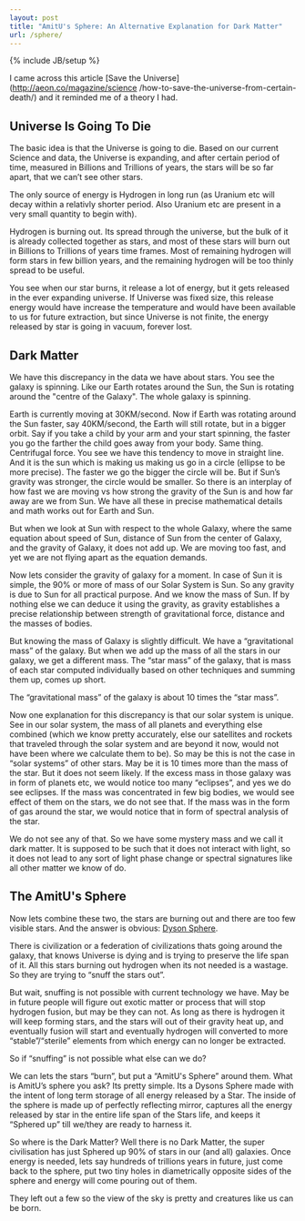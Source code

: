 ```yaml
---
layout: post
title: "AmitU's Sphere: An Alternative Explanation for Dark Matter"
url: /sphere/
---
```

{% include JB/setup %}

I came across this article [Save the Universe](http://aeon.co/magazine/science
/how-to-save-the-universe-from-certain-death/) and it reminded me of a theory I
had.



## Universe Is Going To Die

The basic idea is that the Universe is going to die. Based on our current
Science and data, the Universe is expanding, and after certain period of time,
measured in Billions and Trillions of years, the stars will be so far apart,
that we can’t see other stars.

The only source of energy is Hydrogen in long run (as Uranium etc will decay
within a relativly shorter period. Also Uranium etc are present in a very small
quantity to begin with).

Hydrogen is burning out. Its spread through the universe, but the bulk of it is
already collected together as stars, and most of these stars will burn out in
Billions to Trillions of years time frames. Most of remaining hydrogen will form
stars in few billion years, and the remaining hydrogen will be too thinly spread
to be useful.

You see when our star burns, it release a lot of energy, but it gets released in
the ever expanding universe. If Universe was fixed size, this release energy
would have increase the temperature and would have been available to us for
future extraction, but since Universe is not finite, the energy released by star
is going in vacuum, forever lost.



## Dark Matter

We have this discrepancy in the data we have about stars. You see the galaxy is
spinning. Like our Earth rotates around the Sun, the Sun is rotating around the
"centre of the Galaxy". The whole galaxy is spinning.

Earth is currently moving at 30KM/second. Now if Earth was rotating around the
Sun faster, say 40KM/second, the Earth will still rotate, but in a bigger orbit.
Say if you take a child by your arm and your start spinning, the faster you go
the farther the child goes away from your body. Same thing. Centrifugal force.
You see we have this tendency to move in straight line. And it is the sun which
is making us making us go in a circle (ellipse to be more precise). The faster
we go the bigger the circle will be. But if Sun’s gravity was stronger, the
circle would be smaller. So there is an interplay of how fast we are moving vs
how strong the gravity of the Sun is and how far away are we from Sun. We have
all these in precise mathematical details and math works out for Earth and Sun.

But when we look at Sun with respect to the whole Galaxy, where the same
equation about speed of Sun, distance of Sun from the center of Galaxy, and the
gravity of Galaxy, it does not add up. We are moving too fast, and yet we are
not flying apart as the equation demands.

Now lets consider the gravity of galaxy for a moment. In case of Sun it is
simple, the 90% or more of mass of our Solar System is Sun. So any gravity is
due to Sun for all practical purpose. And we know the mass of Sun. If by nothing
else we can deduce it using the gravity, as gravity establishes a precise
relationship between strength of gravitational force, distance and the masses of
bodies.

But knowing the mass of Galaxy is slightly difficult. We have a “gravitational
mass” of the galaxy. But when we add up the mass of all the stars in our galaxy,
we get a different mass. The “star mass” of the galaxy, that is mass of each
star computed individually based on other techniques and summing them up, comes
up short.

The “gravitational mass” of the galaxy is about 10 times the “star mass”.

Now one explanation for this discrepancy is that our solar system is unique. See
in our solar system, the mass of all planets and everything else combined (which
we know pretty accurately, else our satellites and rockets that traveled
through the solar system and are beyond it now, would not have been where we
calculate them to be). So may be this is not the case in “solar systems” of
other stars. May be it is 10 times more than the mass of the star. But it does
not seem likely. If the excess mass in those galaxy was in form of planets etc,
we would notice too many “eclipses”, and yes we do see eclipses. If the mass was
concentrated in few big bodies, we would see effect of them on the stars, we do
not see that. If the mass was in the form of gas around the star, we would
notice that in form of spectral analysis of the star.

We do not see any of that. So we have some mystery mass and we call it dark
matter. It is supposed to be such that it does not interact with light, so it
does not lead to any sort of light phase change or spectral signatures like all
other matter we know of do.



## The AmitU's Sphere

Now lets combine these two, the stars are burning out and there are too few
visible stars. And the answer is obvious: [Dyson
Sphere](http://en.wikipedia.org/wiki/Dyson_sphere).

There is civilization or a federation of civilizations thats going around the
galaxy, that knows Universe is dying and is trying to preserve the life span of
it. All this stars burning out hydrogen when its not needed is a wastage. So
they are trying to “snuff the stars out”.

But wait, snuffing is not possible with current technology we have. May be in
future people will figure out exotic matter or process that will stop hydrogen
fusion, but may be they can not. As long as there is hydrogen it will keep
forming stars, and the stars will out of their gravity heat up, and eventually
fusion will start and eventually hydrogen will converted to more
“stable”/“sterile” elements from which energy can no longer be extracted.

So if “snuffing” is not possible what else can we do?

We can lets the stars “burn”, but put a “AmitU's Sphere” around them. What is
AmitU’s sphere you ask? Its pretty simple. Its a Dysons Sphere made with the
intent of long term storage of all energy released by a Star. The inside of the
sphere is made up of perfectly reflecting mirror, captures all the energy
released by star in the entire life span of the Stars life, and keeps it
“Sphered up” till we/they are ready to harness it.

So where is the Dark Matter? Well there is no Dark Matter, the super
civilisation has just Sphered up 90% of stars in our (and all) galaxies. Once
energy is needed, lets say hundreds of trillions years in future, just come back
to the sphere, put two tiny holes in diametrically opposite sides of the sphere
and energy will come pouring out of them.

They left out a few so the view of the sky is pretty and creatures like us can
be born.

